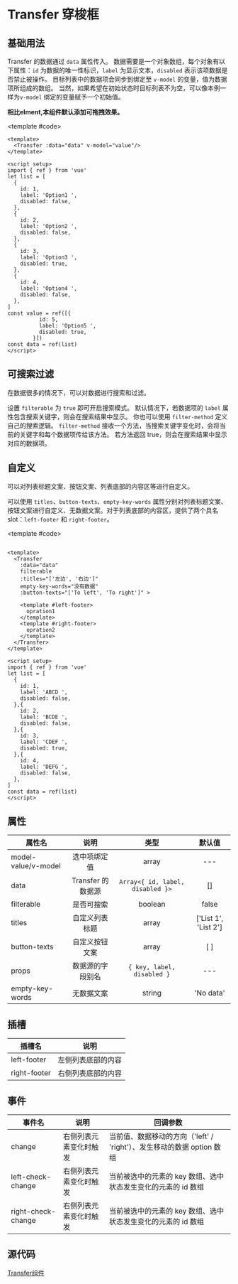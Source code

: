 # Transfer 穿梭框

## 基础用法


Transfer 的数据通过 `data` 属性传入。 数据需要是一个对象数组，每个对象有以下属性：`id` 为数据的唯一性标识，`label` 为显示文本，`disabled` 表示该项数据是否禁止被操作。 目标列表中的数据项会同步到绑定至 `v-model` 的变量，值为数据项所组成的数组。 当然，如果希望在初始状态时目标列表不为空，可以像本例一样为`v-model` 绑定的变量赋予一个初始值。

<strong>相比elment,本组件默认添加可拖拽效果。</strong>

<Demo>
  <template #component>
    <Transfer
      :data="[
        {
          id: 1,
          label: 'Option1 ',
          disabled: false,
        },
        {
          id: 2,
          label: 'Option2 ',
          disabled: false,
        },
        {
          id: 3,
          label: 'Option3 ',
          disabled: true,
        },
        {
          id: 4,
          label: 'Option4 ',
          disabled: false,
        },
      ]"
      :modelValue="[{
          id: 5,
          label: 'Option5 ',
          disabled: true,
        },]"
    >
    </Transfer>
  </template>

  <template #code>

```vue
<template>
  <Transfer :data="data" v-model="value"/>
</template>

<script setup>
import { ref } from 'vue'
let list = [
  {
    id: 1,
    label: 'Option1 ',
    disabled: false,
  },
  {
    id: 2,
    label: 'Option2 ',
    disabled: false,
  },
  {
    id: 3,
    label: 'Option3 ',
    disabled: true,
  },
  {
    id: 4,
    label: 'Option4 ',
    disabled: false,
  },
]
const value = ref([{
          id: 5,
          label: 'Option5 ',
          disabled: true,
        }])
const data = ref(list)
</script>
```
</template>
</Demo>


## 可搜索过滤

在数据很多的情况下，可以对数据进行搜索和过滤。

设置 `filterable` 为 `true` 即可开启搜索模式。 默认情况下，若数据项的 `label` 属性包含搜索关键字，则会在搜索结果中显示。 你也可以使用 `filter-method` 定义自己的搜索逻辑。 `filter-method` 接收一个方法，当搜索关键字变化时，会将当前的关键字和每个数据项传给该方法。 若方法返回 true，则会在搜索结果中显示对应的数据项。


<Demo>
  <template #component>
    <Transfer
      :data="[
        {
          id: 1,
          label: 'ABCD ',
          disabled: false,
        },
        {
          id: 2,
          label: 'BCDE ',
          disabled: false,
        },
        {
          id: 3,
          label: 'CDEF ',
          disabled: true,
        },
        {
          id: 4,
          label: 'DEFG ',
          disabled: false,
        },
      ]"
      filterable
    >
    </Transfer>
  </template>
  <template #code>

```vue

<template>
  <Transfer :data="data" v-model="value" filterable />
</template>

<script setup>
import { ref } from 'vue'
let list = [
  {
    id: 1,
    label: 'ABCD ',
    disabled: false,
  },
  {
    id: 2,
    label: 'BCDE ',
    disabled: false,
  },
  {
    id: 3,
    label: 'CDEF ',
    disabled: true,
  },
  {
    id: 4,
    label: 'DEFG ',
    disabled: false,
  },
]
const value = ref([{
          id: 5,
          label: 'EFGH ',
          disabled: true,
        }])
const data = ref(list)
</script>

```

  </template>
</Demo>


## 自定义
可以对列表标题文案、按钮文案、列表底部的内容区等进行自定义。

可以使用 `titles`、`button-texts`、`empty-key-words` 属性分别对列表标题文案、按钮文案进行自定义、无数据文案。对于列表底部的内容区，提供了两个具名 slot：`left-footer` 和 `right-footer`。 


<Demo>
  <template #component>
    <Transfer
      :data="[
        {
          id: 1,
          label: 'ABCD ',
          disabled: false,
        },
        {
          id: 2,
          label: 'BCDE ',
          disabled: false,
        },
        {
          id: 3,
          label: 'CDEF ',
          disabled: true,
        },
        {
          id: 4,
          label: 'DEFG ',
          disabled: false,
        },
      ]"
      filterable
      :titles="['左边', '右边']"
      empty-key-words="没有数据"
      :button-texts="['To left', 'To right']"
    >
      <template #left-footer>
        opration1
      </template>
      <template #right-footer>
        opration2
      </template>
    </Transfer>
  </template>
  
  <template #code>

```vue

<template>
  <Transfer 
    :data="data" 
    filterable 
    :titles="['左边', '右边']"
    empty-key-words="没有数据"
    :button-texts="['To left', 'To right']" >

    <template #left-footer>
      opration1
    </template>
    <template #right-footer>
      opration2
    </template>
  </Transfer>
</template>

<script setup>
import { ref } from 'vue'
let list = [
  {
    id: 1,
    label: 'ABCD ',
    disabled: false,
  },{
    id: 2,
    label: 'BCDE ',
    disabled: false,
  },{
    id: 3,
    label: 'CDEF ',
    disabled: true,
  },{
    id: 4,
    label: 'DEFG ',
    disabled: false,
  },
]
const data = ref(list)
</script>

```

  </template>
</Demo>


## 属性

| 属性名 | 说明 | 类型 | 默认值 |
| ------ | :----: | :---: | :------:|
| model-value/v-model | 选中项绑定值 | array | --- |
| data | Transfer 的数据源 | `Array<{ id, label, disabled }>` | [] |
| filterable | 是否可搜索 | boolean | false |
| titles | 自定义列表标题 | array | ['List 1', 'List 2'] |
| button-texts | 自定义按钮文案 | array| [ ] |
| props | 数据源的字段别名 | `{ key, label, disabled }` | --- |
| empty-key-words | 无数据文案 | string | 'No data'|

## 插槽
| 插槽名 | 说明 |
| ------ | ---- |
| left-footer | 左侧列表底部的内容 | 
| right-footer | 右侧列表底部的内容 | 

## 事件
| 事件名 | 说明 | 回调参数 |
| ------ | ---- | --- |
| change| 右侧列表元素变化时触发 | 当前值、数据移动的方向（'left' / 'right'）、发生移动的数据 option 数组 |
| left-check-change| 右侧列表元素变化时触发 | 当前被选中的元素的 key 数组、选中状态发生变化的元素的 id 数组 |
| right-check-change	| 右侧列表元素变化时触发 | 当前被选中的元素的 key 数组、选中状态发生变化的元素的 id 数组 |

## 源代码
[Transfer组件](https://github.com/ByteDanceFrontEnd/fly-design/tree/master/src/components/Transfer)







